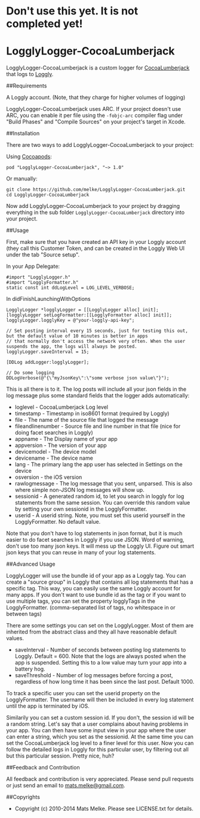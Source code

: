 # Don't use this yet. It is not completed yet!

# LogglyLogger-CocoaLumberjack

LogglyLogger-CocoaLumberjack is a custom logger for [CocoaLumberjack](https://github.com/CocoaLumberjack/CocoaLumberjack) that logs to [Loggly](https://www.loggly.com/).

##Requirements

A Loggly account. (Note, that they charge for higher volumes of logging)

LogglyLogger-CocoaLumberjack uses ARC. If your project doesn't use ARC, you can enable it per file using the `-fobjc-arc` compiler flag under "Build Phases" and "Compile Sources" on your project's target in Xcode.

##Installation

There are two ways to add LogglyLogger-CocoaLumberjack to your project:

Using [Cocoapods](cocoapods.org):

    pod "LogglyLogger-CocoaLumberjack", "~> 1.0"

Or manually:

    git clone https://github.com/melke/LogglyLogger-CocoaLumberjack.git
    cd LogglyLogger-CocoaLumberjack

Now add LogglyLogger-CocoaLumberjack to your project by dragging everything in the sub folder `LogglyLogger-CocoaLumberjack` directory into your project.

##Usage

First, make sure that you have created an API key in your Loggly account (they call this Customer Token, and can be created
in the Loggly Web UI under the tab "Source setup".

In your App Delegate:

    #import "LogglyLogger.h"
    #import "LogglyFormatter.h"
    static const int ddLogLevel = LOG_LEVEL_VERBOSE;

In didFinishLaunchingWithOptions

    LogglyLogger *logglyLogger = [[LogglyLogger alloc] init];
    [logglyLogger setLogFormatter:[[LogglyFormatter alloc] init]];
    logglyLogger.logglyKey = @"your-loggly-api-key";

    // Set posting interval every 15 seconds, just for testing this out, but the default value of 10 minutes is better in apps
    // that normally don't access the network very often. When the user suspends the app, the logs will always be posted.
    logglyLogger.saveInterval = 15;

    [DDLog addLogger:logglyLogger];

    // Do some logging
    DDLogVerbose(@"{\"myJsonKey\":\"some verbose json value\"}");

This is all there is to it. The log posts will include all your json fields in the log message plus some standard fields that the logger adds automatically:

  - loglevel - CocoaLumberjack Log level
  - timestamp - Timestamp in iso8601 format (required by Loggly)
  - file - The name of the source file that logged the message
  - fileandlinenumber - Source file and line number in that file (nice for doing facet searches in Loggly)
  - appname - The Display name of your app
  - appversion - The version of your app
  - devicemodel - The device model
  - devicename - The device name
  - lang - The primary lang the app user has selected in Settings on the device
  - osversion - the iOS version
  - rawlogmessage - The log message that you sent, unparsed. This is also where simple non-JSON log messages will show up.
  - sessionid - A generated random id, to let you search in loggly for log statements from the same session. You can override this random value by setting your own sessionid in the LogglyFormatter.
  - userid - A userid string. Note, you must set this userid yourself in the LogglyFormatter. No default value.

Note that you don't have to log statements in json format, but it is much easier to do facet searches in Loggly if you use JSON.
Word of warning, don't use too many json keys. It will mess up the Loggly UI. Figure out smart json keys that you can reuse
in many of your log statements.

##Advanced Usage

LogglyLogger will use the bundle id of your app as a Loggly tag. You can create a "source group" in Loggly
that contains all log statements that has a specific tag. This way, you can easily use the same Loggly
account for many apps. If you don't want to use bundle id as the tag or if you want to
use multiple tags, you can set the property logglyTags in the LogglyFormatter.
(comma-separated list of tags, no whitespace in or between tags)

There are some settings you can set on the LogglyLogger. Most of them are inherited from the abstract class and
they all have reasonable default values.

  - saveInterval - Number of seconds between posting log statements to Loggly. Default = 600. Note that the logs are always posted when the app is suspended. Setting this to a low value may turn your app into a battery hog.
  - saveThreshold - Number of log messages before forcing a post, regardless of how long time it has been since the last post. Default 1000.

To track a specific user you can set the userid property on the LogglyFormatter. The username
will then be included in every log statement until the app is terminated by iOS.

Similarily you can set a custom session id. If you don't, the session id will be a random string.
Let's say that a user complains about having problems in your app. You can then have some input view
in your app where the user can enter a string, which you set as the sessionid. At the same time
you can set the CocoaLumberjack log level to a finer level for this user. Now you can follow
the detailed logs in Loggly for this particular user, by filtering out all but this particular session.
Pretty nice, huh?

##Feedback and Contribution

All feedback and contribution is very appreciated. Please send pull requests
or just send an email to [mats.melke@gmail.com](mailto:mats.melke@gmail.com).

##Copyrights

* Copyright (c) 2010-2014 Mats Melke. Please see LICENSE.txt for details.